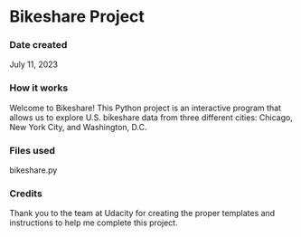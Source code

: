 # Bikeshare Project

### Date created
July 11, 2023

### How it works
Welcome to Bikeshare! This Python project is an interactive program that allows us to explore U.S. bikeshare data from three different cities: Chicago, New York City, and Washington, D.C.

### Files used
bikeshare.py

### Credits
Thank you to the team at Udacity for creating the proper templates and instructions to help me complete this project.


